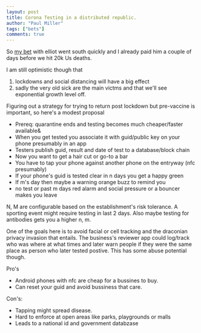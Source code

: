 ```yaml
---
layout: post
title: Corona Testing in a distributed republic.
author: "Paul Miller"
tags: ["bets"]
comments: true
---
```


So  [my bet](/2020/03/09/Morbid-Corona-Bet.html) with elliot went south quickly and I already paid him a couple of days before we hit 20k Us deaths.

I am still optimistic though that
1. lockdowns and social distancing will have a big effect
2. sadly the very old sick are the main victms
and that we'll see exponential growth level off.

Figuring out a strategy for trying to return post lockdown but pre-vaccine is important, so here's a modest proposal 

* Prereq: quarantine ends and testing becomes much cheaper/faster available&
* When you get tested you associate it with guid/public key on your phone presumably in an app
* Testers publish guid, result and date of test to a database/block chain
* Now you want to get a hair cut or go-to a bar
 * You have to tap your phone against another phone on the entryway (nfc presumably)
 * If your phone's guid is tested clear in n days you get a happy green
 * If m's day then maybe a warning orange buzz to remind you
 * no test or past m days red alarm and social pressure or a bouncer makes you leave

N, M are configurable based on the establishment's risk tolerance. A sporting event might require testing in last 2 days.  Also maybe testing for antibodies gets you a higher n, m.

One of the goals here is to avoid facial or cell tracking and the draconian privacy invasion that entails.
The business's reviewer app could log/track who was where at what times and later warn people if they were the same place as person who later tested postive. This has some abuse potential though. 

Pro's 
* Android phones with nfc are cheap for a bussines to buy.
* Can reset your guid and avoid bussiness that care.

Con's:
* Tapping might spread disease.
* Hard to enforce at open areas like parks, playgrounds or malls
* Leads to a national id and government databzase